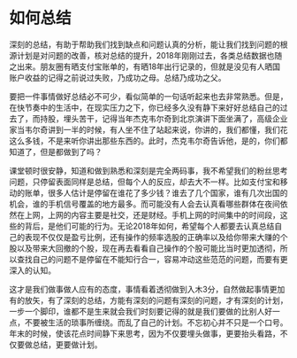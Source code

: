 # 如何总结 

深刻的总结，有助于帮助我们找到缺点和问题认真的分析，能让我们找到问题的根源计划是对问题的改善，核对总结的提升，2018年刚刚过去，各类总结数据也随之出来。朋友圈有晒支付宝账单的，有晒18年出行记录的，但就是没见有人晒国账户收益的记得之前说过失败，乃成功之母。总结乃成功之父。

要把一件事情做好总结必不可少，看似简单的一句话听起来也去非常熟悉。但是，在快节奏中的生活中，在现实压力之下，你已经多久没有静下来好好总结自己的过去了，而持股，埋头苦干，记得当年杰克韦尔奇到北京演讲下面坐满了，高级企业家当韦尔奇讲到一半的时候，有人坐不住了站起来说，你讲的，我们都懂，我们花这么多钱，不是来听你讲出那些东西的。此时，杰克韦尔奇告诉他，是的，你们都知道了，但是都做到了吗？

 课堂顿时很安静，知道和做到熟悉和深刻是完全两码事，我不希望我们的粉丝思考问题，只停留表面同样是总结，但每个人的反应，却去大不一样。比如支付宝和移动的账单，很多人估计是停留在谁花了多少钱？谁去了几个国家，谁有几次出国的机会，谁的手机信号覆盖的地方最多。而可能没有人会去认真看哪些群体在夜间依然在上网，上网的内容主要是社交，还是财经。手机上网的时间集中的时间段，这些的背后，是他们可能的行为。无论2018年如何，希望每个人都要去认真总结自己的表现不仅仅是盈亏比例，还有操作的频率选股的正确率以及给你带来大赚的个股以及带来大回撤的个股，现在再去看看自己操作的个股可能比当时更加透彻，所以查找自己的问题不是停留在不能知行合一，容易冲动这些范范的问题，而要有更深入的认知。

 这才是我们做事做人应有的态度，事情看着透彻做到入木3分，自然做起事情更加有的放矢，有了深刻的总结，方能有深刻的问题有深刻的问题，才有深刻的计划，一步一个脚印，谁都不是生来就会我们时刻要记得的就是我们要做的比别人好一点，不要被生活的琐事所缠绕。而乱了自己的计划。不忘初心并不只是一个口号。年末的时候，使该花点时间静下来思考，因为不仅要埋头做事，更要抬头看路，不仅要做总结，更要做计划。